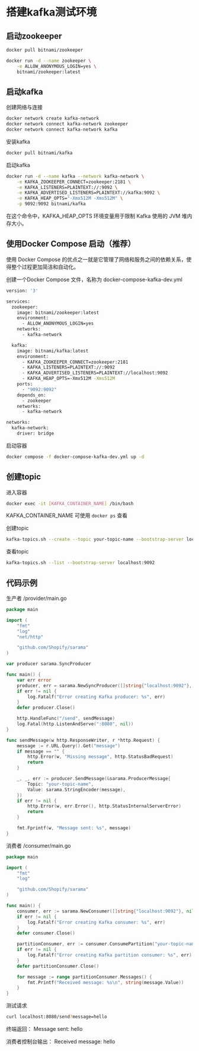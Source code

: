 # 搭建kafka测试环境

## 启动zookeeper

```bash
docker pull bitnami/zookeeper
```

```bash
docker run -d --name zookeeper \
    -e ALLOW_ANONYMOUS_LOGIN=yes \
    bitnami/zookeeper:latest
```

## 启动kafka

创建网络与连接

```bash
docker network create kafka-network
docker network connect kafka-network zookeeper
docker network connect kafka-network kafka
```

安装kafka

```bash
docker pull bitnami/kafka
```

启动kafka

```bash
docker run -d --name kafka --network kafka-network \
    -e KAFKA_ZOOKEEPER_CONNECT=zookeeper:2181 \
    -e KAFKA_LISTENERS=PLAINTEXT://:9092 \
    -e KAFKA_ADVERTISED_LISTENERS=PLAINTEXT://kafka:9092 \
    -e KAFKA_HEAP_OPTS="-Xmx512M -Xms512M" \
    -p 9092:9092 bitnami/kafka
```

在这个命令中，KAFKA_HEAP_OPTS 环境变量用于限制 Kafka 使用的 JVM 堆内存大小。

## 使用Docker Compose 启动（推荐）

使用 Docker Compose 的优点之一就是它管理了网络和服务之间的依赖关系，使得整个过程更加简洁和自动化。

创建一个Docker Compose 文件，名称为 docker-compose-kafka-dev.yml

```bash
version: '3'

services:
  zookeeper:
    image: bitnami/zookeeper:latest
    environment:
      - ALLOW_ANONYMOUS_LOGIN=yes
    networks:
      - kafka-network

  kafka:
    image: bitnami/kafka:latest
    environment:
      - KAFKA_ZOOKEEPER_CONNECT=zookeeper:2181
      - KAFKA_LISTENERS=PLAINTEXT://:9092
      - KAFKA_ADVERTISED_LISTENERS=PLAINTEXT://localhost:9092
      - KAFKA_HEAP_OPTS=-Xmx512M -Xms512M
    ports:
      - "9092:9092"
    depends_on:
      - zookeeper
    networks:
      - kafka-network

networks:
  kafka-network:
    driver: bridge

```

启动容器

```bash
docker compose -f docker-compose-kafka-dev.yml up -d
```

## 创建topic

进入容器

```bash
docker exec -it [KAFKA_CONTAINER_NAME] /bin/bash
```

KAFKA_CONTAINER_NAME 可使用 `docker ps` 查看

创建topic

```bash
kafka-topics.sh --create --topic your-topic-name --bootstrap-server localhost:9092 --partitions 1 --replication-factor 1
```

查看topic

```bash
kafka-topics.sh --list --bootstrap-server localhost:9092
```

## 代码示例

生产者
/provider/main.go

```go
package main

import (
	"fmt"
	"log"
	"net/http"

	"github.com/Shopify/sarama"
)

var producer sarama.SyncProducer

func main() {
	var err error
	producer, err = sarama.NewSyncProducer([]string{"localhost:9092"}, nil)
	if err != nil {
		log.Fatalf("Error creating Kafka producer: %s", err)
	}
	defer producer.Close()

	http.HandleFunc("/send", sendMessage)
	log.Fatal(http.ListenAndServe(":8080", nil))
}

func sendMessage(w http.ResponseWriter, r *http.Request) {
	message := r.URL.Query().Get("message")
	if message == "" {
		http.Error(w, "Missing message", http.StatusBadRequest)
		return
	}

	_, _, err := producer.SendMessage(&sarama.ProducerMessage{
		Topic: "your-topic-name",
		Value: sarama.StringEncoder(message),
	})
	if err != nil {
		http.Error(w, err.Error(), http.StatusInternalServerError)
		return
	}

	fmt.Fprintf(w, "Message sent: %s", message)
}
```

消费者
/consumer/main.go

```go
package main

import (
	"fmt"
	"log"

	"github.com/Shopify/sarama"
)

func main() {
	consumer, err := sarama.NewConsumer([]string{"localhost:9092"}, nil)
	if err != nil {
		log.Fatalf("Error creating Kafka consumer: %s", err)
	}
	defer consumer.Close()

	partitionConsumer, err := consumer.ConsumePartition("your-topic-name", 0, sarama.OffsetNewest)
	if err != nil {
		log.Fatalf("Error creating Kafka partition consumer: %s", err)
	}
	defer partitionConsumer.Close()

	for message := range partitionConsumer.Messages() {
		fmt.Printf("Received message: %s\n", string(message.Value))
	}
}

```

测试请求

```bash
curl localhost:8080/send?message=hello
```

终端返回： Message sent: hello

消费者控制台输出： Received message: hello

